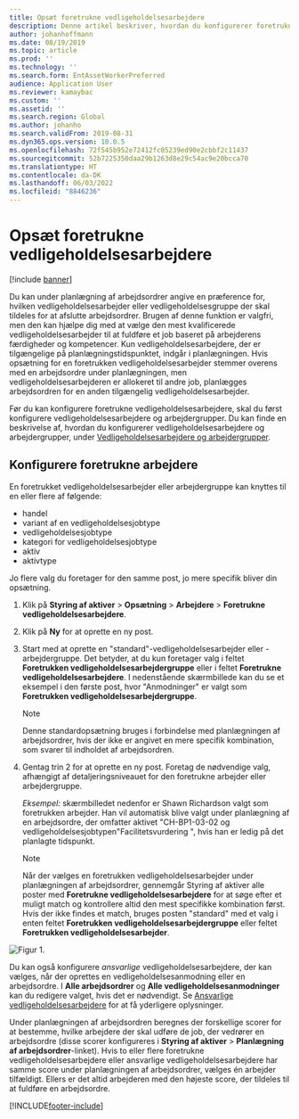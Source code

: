 ```yaml
---
title: Opsæt foretrukne vedligeholdelsesarbejdere
description: Denne artikel beskriver, hvordan du konfigurerer foretrukne vedligeholdelsesarbejdere i Styring af aktiver.
author: johanhoffmann
ms.date: 08/19/2019
ms.topic: article
ms.prod: ''
ms.technology: ''
ms.search.form: EntAssetWorkerPreferred
audience: Application User
ms.reviewer: kamaybac
ms.custom: ''
ms.assetid: ''
ms.search.region: Global
ms.author: johanho
ms.search.validFrom: 2019-08-31
ms.dyn365.ops.version: 10.0.5
ms.openlocfilehash: 72f545b952e72412fc05239ed90e2cbbf2c11437
ms.sourcegitcommit: 52b7225350daa29b1263d8e29c54ac9e20bcca70
ms.translationtype: HT
ms.contentlocale: da-DK
ms.lasthandoff: 06/03/2022
ms.locfileid: "8846236"
---
```

# <a name="set-up-preferred-maintenance-workers"></a>Opsæt foretrukne vedligeholdelsesarbejdere

[!include [banner](../../includes/banner.md)]

Du kan under planlægning af arbejdsordrer angive en præference for, hvilken vedligeholdelsesarbejder eller vedligeholdelsesgruppe der skal tildeles for at afslutte arbejdsordrer. Brugen af denne funktion er valgfri, men den kan hjælpe dig med at vælge den mest kvalificerede vedligeholdelsesarbejder til at fuldføre et job baseret på arbejderens færdigheder og kompetencer. Kun vedligeholdelsesarbejdere, der er tilgængelige på planlægningstidspunktet, indgår i planlægningen. Hvis opsætning for en foretrukken vedligeholdelsesarbejder stemmer overens med en arbejdsordre under planlægningen, men vedligeholdelsesarbejderen er allokeret til andre job, planlægges arbejdsordren for en anden tilgængelig vedligeholdelsesarbejder.

Før du kan konfigurere foretrukne vedligeholdelsesarbejdere, skal du først konfigurere vedligeholdelsesarbejdere og arbejdergrupper. Du kan finde en beskrivelse af, hvordan du konfigurerer vedligeholdelsesarbejdere og arbejdergrupper, under [Vedligeholdelsesarbejdere og arbejdergrupper](../setup-for-objects/workers-and-worker-groups.md).

## <a name="set-up-preferred-workers"></a>Konfigurere foretrukne arbejdere

En foretrukket vedligeholdelsesarbejder eller arbejdergruppe kan knyttes til en eller flere af følgende:

- handel  
- variant af en vedligeholdelsesjobtype  
- vedligeholdelsesjobtype  
- kategori for vedligeholdelsesjobtype  
- aktiv  
- aktivtype  

Jo flere valg du foretager for den samme post, jo mere specifik bliver din opsætning.

1. Klik på **Styring af aktiver** > **Opsætning** > **Arbejdere** > **Foretrukne vedligeholdelsesarbejdere**.

2. Klik på **Ny** for at oprette en ny post.

3. Start med at oprette en "standard"-vedligeholdelsesarbejder eller -arbejdergruppe. Det betyder, at du kun foretager valg i feltet **Foretrukken vedligeholdelsesarbejdergruppe** eller i feltet **Foretrukne vedligeholdelsesarbejdere**. I nedenstående skærmbillede kan du se et eksempel i den første post, hvor "Anmodninger" er valgt som **Foretrukken vedligeholdelsesarbejdergruppe**.

    > [!NOTE]
    > Denne standardopsætning bruges i forbindelse med planlægningen af arbejdsordrer, hvis der ikke er angivet en mere specifik kombination, som svarer til indholdet af arbejdsordren.

4. Gentag trin 2 for at oprette en ny post. Foretag de nødvendige valg, afhængigt af detaljeringsniveauet for den foretrukne arbejder eller arbejdergruppe. 

    *Eksempel:* skærmbilledet nedenfor er Shawn Richardson valgt som foretrukken arbejder. Han vil automatisk blive valgt under planlægning af en arbejdsordre, der omfatter aktivet "CH-BP1-03-02 og vedligeholdelsesjobtypen"Facilitetsvurdering ", hvis han er ledig på det planlagte tidspunkt.

    > [!NOTE]
    > Når der vælges en foretrukken vedligeholdelsesarbejder under planlægningen af arbejdsordrer, gennemgår Styring af aktiver alle poster med **Foretrukne vedligeholdelsesarbejdere** for at søge efter et muligt match og kontrollere altid den mest specifikke kombination først. Hvis der ikke findes et match, bruges posten "standard" med et valg i enten feltet **Foretrukken vedligeholdelsesarbejdergruppe** eller feltet **Foretrukken vedligeholdelsesarbejder**.

![Figur 1.](media/02-work-order-scheduling.png)

Du kan også konfigurere *ansvarlige* vedligeholdelsesarbejdere, der kan vælges, når der oprettes en vedligeholdelsesanmodning eller en arbejdsordre. I **Alle arbejdsordrer** og **Alle vedligeholdelsesanmodninger** kan du redigere valget, hvis det er nødvendigt. Se [Ansvarlige vedligeholdelsesarbejdere](../setup-for-maintenance-requests/responsible-workers.md) for at få yderligere oplysninger.

Under planlægningen af arbejdsordren beregnes der forskellige scorer for at bestemme, hvilke arbejdere der skal udføre de job, der vedrører en arbejdsordre (disse scorer konfigureres i **Styring af aktiver** > **Planlægning af arbejdsordrer**-linket). Hvis to eller flere foretrukne vedligeholdelsesarbejdere eller ansvarlige vedligeholdelsesarbejdere har samme score under planlægningen af arbejdsordrer, vælges én arbejder tilfældigt. Ellers er det altid arbejderen med den højeste score, der tildeles til at fuldføre en arbejdsordre.



[!INCLUDE[footer-include](../../../includes/footer-banner.md)]